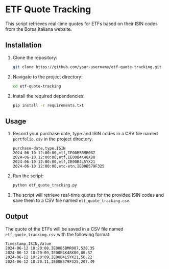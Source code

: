 # ETF Quote Tracking

This script retrieves real-time quotes for ETFs based on their ISIN codes from the Borsa Italiana website.

## Installation

1. Clone the repository:
   ```bash
   git clone https://github.com/your-username/etf-quote-tracking.git
   ```
2. Navigate to the project directory:
   ```bash
   cd etf-quote-tracking
   ```
3. Install the required dependencies:
   ```bash
   pip install -r requirements.txt
   ```

## Usage

1. Record your purchase date, type and ISIN codes in a CSV file named `portfolio.csv` in the project directory.

   ```csv
   purchase-date,type,ISIN
   2024-06-10 12:00:00,etf,IE00B5BMR087
   2024-06-10 12:00:00,etf,IE00B4K48X80
   2024-06-10 12:00:00,etf,IE00B4L5YX21
   2024-06-10 12:00:00,etc-etn,IE00B579F325
   ```
2. Run the script:
   ```bash
   python etf_quote_tracking.py
   ```
3. The script will retrieve real-time quotes for the provided ISIN codes and save them to a CSV file named `etf_quote_tracking.csv`.

## Output

The quote of the ETFs will be saved in a CSV file named `etf_quote_tracking.csv` with the following format:

```csv
Timestamp,ISIN,Value
2024-06-12 18:20:08,IE00B5BMR087,528.35
2024-06-12 18:20:09,IE00B4K48X80,80.37
2024-06-12 18:20:09,IE00B4L5YX21,50.22
2024-06-12 18:20:11,IE00B579F325,207.49
```
